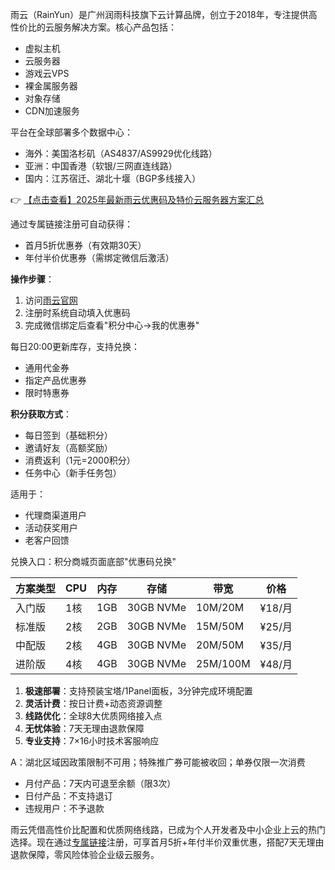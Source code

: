 
雨云（RainYun）是广州润雨科技旗下云计算品牌，创立于2018年，专注提供高性价比的云服务解决方案。核心产品包括：
- 虚拟主机
- 云服务器
- 游戏云VPS
- 裸金属服务器
- 对象存储
- CDN加速服务

平台在全球部署多个数据中心：
- 海外：美国洛杉矶（AS4837/AS9929优化线路）
- 亚洲：中国香港（软银/三网直连线路）
- 国内：江苏宿迁、湖北十堰（BGP多线接入）

👉 [【点击查看】2025年最新雨云优惠码及特价云服务器方案汇总](https://bit.ly/RainYun)

通过专属链接注册可自动获得：
- 首月5折优惠券（有效期30天）
- 年付半价优惠券（需绑定微信后激活）

**操作步骤**：
1. 访问[雨云官网](https://bit.ly/RainYun)
2. 注册时系统自动填入优惠码
3. 完成微信绑定后查看"积分中心→我的优惠券"

每日20:00更新库存，支持兑换：
- 通用代金券
- 指定产品优惠券
- 限时特惠券

**积分获取方式**：
- 每日签到（基础积分）
- 邀请好友（高额奖励）
- 消费返利（1元=2000积分）
- 任务中心（新手任务包）

适用于：
- 代理商渠道用户
- 活动获奖用户
- 老客户回馈

兑换入口：积分商城页面底部"优惠码兑换"

| 方案类型 | CPU | 内存 | 存储 | 带宽 | 价格 |
|---------|-----|------|------|------|------|
| 入门版 | 1核 | 1GB | 30GB NVMe | 10M/20M | ¥18/月 |
| 标准版 | 2核 | 2GB | 30GB NVMe | 15M/50M | ¥25/月 | 
| 中配版 | 2核 | 4GB | 30GB NVMe | 20M/50M | ¥35/月 |
| 进阶版 | 4核 | 4GB | 30GB NVMe | 25M/100M | ¥48/月 |

1. **极速部署**：支持预装宝塔/1Panel面板，3分钟完成环境配置
2. **灵活计费**：按日计费+动态资源调整
3. **线路优化**：全球8大优质网络接入点
4. **无忧体验**：7天无理由退款保障
5. **专业支持**：7×16小时技术客服响应

A：湖北区域因政策限制不可用；特殊推广券可能被收回；单券仅限一次消费

- 月付产品：7天内可退至余额（限3次）
- 日付产品：不支持退订
- 违规用户：不予退款

雨云凭借高性价比配置和优质网络线路，已成为个人开发者及中小企业上云的热门选择。现在通过[专属链接](https://bit.ly/RainYun)注册，可享首月5折+年付半价双重优惠，搭配7天无理由退款保障，零风险体验企业级云服务。
